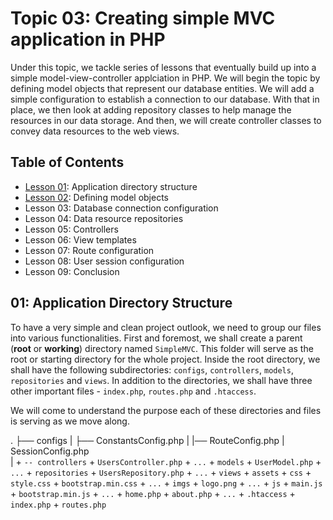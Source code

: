# Topic 03: Creating simple MVC application in PHP
Under this topic, we tackle series of lessons that eventually build up into a simple model-view-controller applciation in PHP.
We will begin the topic by defining model objects that represent our database entities. We will add a simple configuration to establish a connection to our database.
With that in place, we then look at adding repository classes to help manage the resources in our data storage.
And then, we will create controller classes to convey data resources to the web views.

## Table of Contents
+ [Lesson 01](#01-application-directory-structure): Application directory structure
+ [Lesson 02](#defining-model-objects): Defining model objects
+ Lesson 03: Database connection configuration
+ Lesson 04: Data resource repositories
+ Lesson 05: Controllers
+ Lesson 06: View templates
+ Lesson 07: Route configuration
+ Lesson 08: User session configuration
+ Lesson 09: Conclusion


## 01: Application Directory Structure

To have a very simple and clean project outlook, we need to group our files into various functionalities.
First and foremost, we shall create a parent (**root** or **working**) directory named `SimpleMVC`. This folder will serve as the root or starting directory for the whole project.
Inside the root directory, we shall have the following subdirectories: `configs`, `controllers`, `models`, `repositories` and `views`.
In addition to the directories, we shall have three other important files - `index.php`, `routes.php` and `.htaccess`.

We will come to understand the purpose each of these directories and files is serving as we move along.

. 
├── configs
|   ├── ConstantsConfig.php
|   |── RouteConfig.php
|       SessionConfig.php        
|    + `-- controllers`
        + `UsersController.php`
        + `...`
    + `models`
        + `UserModel.php`
        + `...`
    + `repositories`
        + `UsersRepository.php`
        + `...`
    + `views`
        + `assets`
            + `css`
                + `style.css`
                + `bootstrap.min.css`
                + `...`
            + `imgs`
                + `logo.png`
                + `...`
            + `js`
                + `main.js`
                + `bootstrap.min.js`
                + `...`
        + `home.php`
        + `about.php`
        + `...`
    + `.htaccess`
    + `index.php`
    + `routes.php`